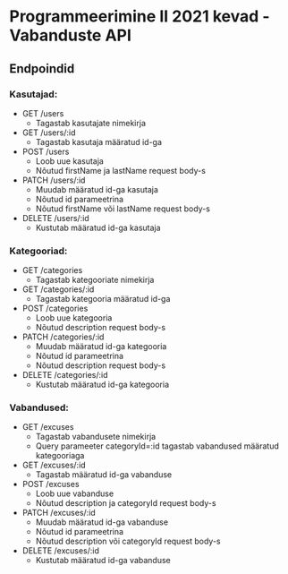 # Programmeerimine II 2021 kevad - Vabanduste API

## Endpoindid
### Kasutajad:
* GET /users
  * Tagastab kasutajate nimekirja
* GET /users/:id
  * Tagastab kasutaja määratud id-ga
* POST /users
  * Loob uue kasutaja
  * Nõutud firstName ja lastName request body-s
* PATCH /users/:id
  * Muudab määratud id-ga kasutaja
  * Nõutud id parameetrina
  * Nõutud firstName või lastName request body-s
* DELETE /users/:id
  * Kustutab määratud id-ga kasutaja
### Kategooriad:
* GET /categories
  * Tagastab kategooriate nimekirja
* GET /categories/:id
  * Tagastab kategooria määratud id-ga
* POST /categories
  * Loob uue kategooria
  * Nõutud description request body-s
* PATCH /categories/:id
  * Muudab määratud id-ga kategooria
  * Nõutud id parameetrina
  * Nõutud description request body-s
* DELETE /categories/:id
  * Kustutab määratud id-ga kategooria

### Vabandused:
* GET /excuses
  * Tagastab vabandusete nimekirja
  * Query parameeter categoryId=:id tagastab vabandused määratud kategooriaga
* GET /excuses/:id
  * Tagastab määratud id-ga vabanduse
* POST /excuses
  * Loob uue vabanduse
  * Nõutud description ja categoryId request body-s
* PATCH /excuses/:id
  * Muudab määratud id-ga vabanduse
  * Nõutud id parameetrina
  * Nõutud description või categoryId request body-s
* DELETE /excuses/:id
  * Kustutab määratud id-ga vabanduse

